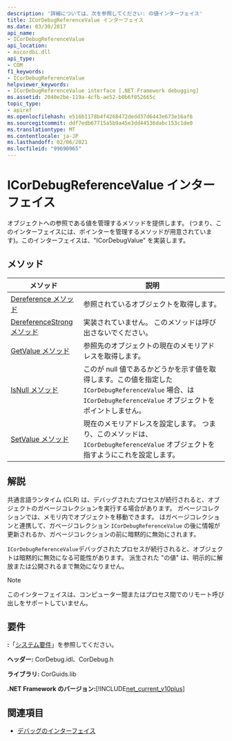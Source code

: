 ```yaml
---
description: '詳細については、次を参照してください: の値インターフェイス'
title: ICorDebugReferenceValue インターフェイス
ms.date: 03/30/2017
api_name:
- ICorDebugReferenceValue
api_location:
- mscordbi.dll
api_type:
- COM
f1_keywords:
- ICorDebugReferenceValue
helpviewer_keywords:
- ICorDebugReferenceValue interface [.NET Framework debugging]
ms.assetid: 2040e2be-119a-4cfb-ae52-b0b6f052665c
topic_type:
- apiref
ms.openlocfilehash: e516b1178b4f4268472dedd37d6443e673e16af6
ms.sourcegitcommit: ddf7edb67715a5b9a45e3dd44536dabc153c1de0
ms.translationtype: MT
ms.contentlocale: ja-JP
ms.lasthandoff: 02/06/2021
ms.locfileid: "99690965"
---
```

# <a name="icordebugreferencevalue-interface"></a>ICorDebugReferenceValue インターフェイス

オブジェクトへの参照である値を管理するメソッドを提供します。 (つまり、このインターフェイスには、ポインターを管理するメソッドが用意されています)。このインターフェイスは、"ICorDebugValue" を実装します。  
  
## <a name="methods"></a>メソッド  
  
|メソッド|説明|  
|------------|-----------------|  
|[Dereference メソッド](icordebugreferencevalue-dereference-method.md)|参照されているオブジェクトを取得します。|  
|[DereferenceStrong メソッド](icordebugreferencevalue-dereferencestrong-method.md)|実装されていません。 このメソッドは呼び出さないでください。|  
|[GetValue メソッド](icordebugreferencevalue-getvalue-method.md)|参照先のオブジェクトの現在のメモリアドレスを取得します。|  
|[IsNull メソッド](icordebugreferencevalue-isnull-method.md)|このが null 値であるかどうかを示す値を取得します。この値を指定した `ICorDebugReferenceValue` 場合、は `ICorDebugReferenceValue` オブジェクトをポイントしません。|  
|[SetValue メソッド](icordebugreferencevalue-setvalue-method.md)|現在のメモリアドレスを設定します。 つまり、このメソッドは、 `ICorDebugReferenceValue` オブジェクトを指すようにこれを設定します。|  
  
## <a name="remarks"></a>解説  

 共通言語ランタイム (CLR) は、デバッグされたプロセスが続行されると、オブジェクトのガベージコレクションを実行する場合があります。 ガベージコレクションでは、メモリ内でオブジェクトを移動できます。 はガベージコレクションと連携して、ガベージコレクション `ICorDebugReferenceValue` の後に情報が更新されるか、ガベージコレクションの前に暗黙的に無効にされます。  
  
 `ICorDebugReferenceValue`デバッグされたプロセスが続行されると、オブジェクトは暗黙的に無効になる可能性があります。 派生された "の値" は、明示的に解放または公開されるまで無効になりません。  
  
> [!NOTE]
> このインターフェイスは、コンピューター間またはプロセス間でのリモート呼び出しをサポートしていません。  
  
## <a name="requirements"></a>要件  

 **:**「[システム要件](../../get-started/system-requirements.md)」を参照してください。  
  
 **ヘッダー:** CorDebug.idl、CorDebug.h  
  
 **ライブラリ:** CorGuids.lib  
  
 **.NET Framework のバージョン:**[!INCLUDE[net_current_v10plus](../../../../includes/net-current-v10plus-md.md)]  
  
## <a name="see-also"></a>関連項目

- [デバッグのインターフェイス](debugging-interfaces.md)

